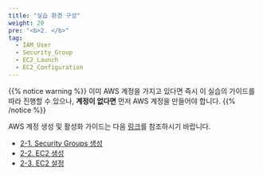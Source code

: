 ```yaml
---
title: "실습 환경 구성"
weight: 20
pre: "<b>2. </b>"
tag:
  - IAM_User
  - Security_Group
  - EC2_Launch
  - EC2_Configuration
---
```


{{% notice warning %}}
이미 AWS 계정을 가지고 있다면 즉시 이 실습의 가이드를 따라 진행할 수 있으나, **계정이 없다면** 먼저 AWS 계정을 만들어야 합니다.
{{% /notice %}}

AWS 계정 생성 및 활성화 가이드는 다음 [링크](https://aws.amazon.com/ko/premiumsupport/knowledge-center/create-and-activate-aws-account/)를 참조하시기 바랍니다.  

<!-- - [2-1. IAM User 생성](/analytics-on-aws/ko/lab-setup/iam-user) -->
- [2-1. Security Groups 생성](/analytics-on-aws/ko/lab-setup/ec2-security-group)
- [2-2. EC2 생성](/analytics-on-aws/ko/lab-setup/ec2-launch)
- [2-3. EC2 설정](/analytics-on-aws/ko/lab-setup/ec2-user-configuration)
